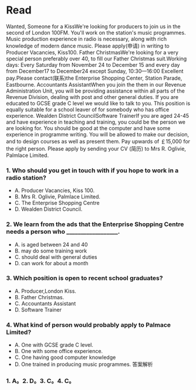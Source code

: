 # Read
Wanted, Someone for a KissWe're looking for producers to join us in the second of London 100FM. You'll work on the station's music programmes. Music production experience in radio is necessary, along with rich knowledge of modern dance music. Please apply(申请) in writing to Producer Vacancies, Kiss100.
Father ChristmasWe're looking for a very special person preferably over 40, to fill our Father Christmas suit.Working days: Every Saturday from November 24 to December 15 and every day from December17 to December24 except Sunday, 10:30—16:00
Excellent pay.Please contact(联系)the Enterprise Shopping Center, Station Parade, Eastbourne.
Accountants AssistantWhen you join the them in our Revenue Administration Unit, you will be providing assistance within all parts of the Revenue Division, dealing with post and other general duties. If you are educated to GCSE grade C level we would like to talk to you. This position is equally suitable for a school leaver of for somebody who has office experience.
Wealden District CouncilSoftware TrainerIf you are aged 24-45 and have experience in teaching and training, you could be the person we are looking for. You should be good at the computer and have some experience in programme writing. You will be allowed to make our decision, and to design courses as well as present them. Pay upwards of ￡15,000 for the right person. Please apply by sending your CV (简历) to Mrs R. Oglivie, Palmlace Limited.
### 1. Who should you get in touch with if you hope to work in a radio station?
 * A. Producer Vacancies, Kiss 100. 
 * B. Mrs R. Oglivie, Palmlace Limited.
 * C. The Enterprise Shopping Centre 
 * D. Wealden District Council.
### 2. We learn from the ads that the Enterprise Shopping Centre needs a person who __________________.
 * A. is aged between 24 and 40 
 * B. may do some training work
 * C. should deal with general duties 
 * D. can work for about a month
### 3. Which position is open to recent school graduates?
 * A. Producer,London Kiss.
 * B. Father Christmas.
 * C. Accountants Assistant
 * D. Software Trainer
### 4. What kind of person would probably apply to Palmace Limited?
 * A. One with GCSE grade C level.
 * B. One with some office experience.
 * C. One having good computer knowledge
 * D. One trained in producing music programmes.
答案解析
### 1. A。2. D。3. C。4. C。
